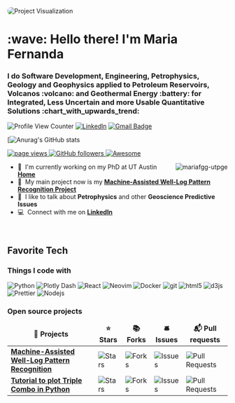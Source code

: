 <img src="https://raw.githubusercontent.com/mariafgg-utpge/mariafgg-utpge/main/256977180-54fb7eef-b1e8-41dc-be97-57e4180b3b24.gif" alt="Project Visualization" style="max-width: 600px; border-radius: 8px;" align="center">

<h1 align="left" id="mariafgg-utpge-title">:wave: Hello there! I'm Maria Fernanda</h1>
<h3 align="left">I do Software Development, Engineering, Petrophysics, Geology and Geophysics applied to Petroleum Reservoirs, Volcanos :volcano: and Geothermal Energy :battery: for Integrated, Less Uncertain and more Usable Quantitative Solutions :chart_with_upwards_trend:</h3>


![Profile View Counter](https://komarev.com/ghpvc/?username=mariafgg-utpge)
[![Linkedln](https://img.shields.io/badge/LinkedIn-0077B5?style=flat-square&logo=linkedin&logoColor=white)](https://www.linkedin.com/in/maria-fernanda-g-5a2753224/)
[![Gmail Badge](https://img.shields.io/badge/-Gmail-c14438?style=flat-square&logo=Gmail&logoColor=white&link=mailto:mariafgg@utexas.edu)](mailto:mariafgg@utexas.edu)


[![Anurag's GitHub stats](https://github-readme-stats.vercel.app/api?username=mariafgg-utpge&show_icons=true&theme=radical)


<p align="left">
  <a href="https://github.com/mariafgg-utpge/mariafgg-utpge">
    <img src="https://komarev.com/ghpvc/?username=mariafgg-utpge" alt="page views" />
  </a>

  <a href="https://github.com/mariafgg-utpge?tab=followers">
    <img alt="GitHub followers" src="https://img.shields.io/github/followers/mariafgg-utpge?style=flat&logo=github">
  </a>
  <a href="https://github.com/abhisheknaiidu/awesome-github-profile-readme">
    <img alt="Awesome" src="https://awesome.re/mentioned-badge.svg">
  </a>
</p>

<a href="#mariafgg-utpge-title">
  <img src="https://raw.githubusercontent.com/mariafgg-utpge/github-stats-transparent/output/generated/overview.svg" alt="mariafgg-utpge" align="right" />
</a>

- :office: &nbsp;I'm currently working on my PhD at UT Austin **[Home]**
- :seedling: &nbsp;My main project now is my **[Machine-Assisted Well-Log Pattern Recognition Project]**
- :speech_balloon: &nbsp;I like to talk about **Petrophysics** and other **Geoscience Predictive Issues**
- :computer: &nbsp;Connect with me on **[LinkedIn]**

<br>

<h2 align="left" id="mariafgg-utpge-tech">Favorite Tech</h2>

<h3>Things I code with</h3>
<p>
  <img alt="Python" src="https://img.shields.io/badge/python-3670A0?style=flat-square&logo=python&logoColor=white" />
  <img alt="Plotly Dash" src="https://img.shields.io/badge/plotly-3F4F75.svg?style=flat-square&logo=plotly&logoColor=white" />
  <img alt="React" src="https://img.shields.io/badge/-React-45b8d8?style=flat-square&logo=react&logoColor=white" />
  <img alt="Neovim" src="https://img.shields.io/badge/NeoVim-%2357A143.svg?&style=flat-square&logo=neovim&logoColor=white]" /> 
  <img alt="Docker" src="https://img.shields.io/badge/-Docker-46a2f1?style=flat-square&logo=docker&logoColor=white" />
<!--  <img alt="github actions" src="https://img.shields.io/badge/-Github_Actions-2088FF?style=flat-square&logo=github-actions&logoColor=white" /> -->
<!--  <img alt="TypeScript" src="https://img.shields.io/badge/-TypeScript-007ACC?style=flat-square&logo=typescript&logoColor=white" /> -->
<!--  <img alt="Insomnia" src="https://img.shields.io/badge/-Insomnia-5849BE?style=flat-square&logo=insomnia&logoColor=white" /> -->
<!--  <img alt="Apollo" src="https://img.shields.io/badge/-Apollo%20GraphQL-311C87?style=flat-square&logo=apollo-graphql&logoColor=white" /> -->
<!--  <img alt="Heroku" src="https://img.shields.io/badge/-Heroku-430098?style=flat-square&logo=heroku&logoColor=white" /> -->
<!--  <img alt="ReactiveX" src="https://img.shields.io/badge/-RxJs-B7178C?style=flat-square&logo=reactivex&logoColor=white" /> -->
<!--  <img alt="GraphQL" src="https://img.shields.io/badge/-GraphQL-E10098?style=flat-square&logo=graphql&logoColor=white" /> -->
<!--  <img alt="Sass" src="https://img.shields.io/badge/-Sass-CC6699?style=flat-square&logo=sass&logoColor=white" /> -->
<!--  <img alt="Styled Components" src="https://img.shields.io/badge/-Styled_Components-db7092?style=flat-square&logo=styled-components&logoColor=white" /> -->
  <img alt="git" src="https://img.shields.io/badge/-Git-F05032?style=flat-square&logo=git&logoColor=white" />
<!--  <img alt="NestJs" src="https://img.shields.io/badge/-NestJs-ea2845?style=flat-square&logo=nestjs&logoColor=white" /> -->
<!--  <img alt="npm" src="https://img.shields.io/badge/-NPM-CB3837?style=flat-square&logo=npm&logoColor=white" /> -->
  <img alt="html5" src="https://img.shields.io/badge/-HTML5-E34F26?style=flat-square&logo=html5&logoColor=white" />
<!--  <img alt="Rollup" src="https://img.shields.io/badge/-Rollup-EC4A3F?style=flat-square&logo=rollup.js&logoColor=white" /> -->
  <img alt="d3js" src="https://img.shields.io/badge/-D3.js-F9A03C?style=flat-square&logo=d3.js&logoColor=white" />
  <img alt="Prettier" src="https://img.shields.io/badge/-Prettier-F7B93E?style=flat-square&logo=prettier&logoColor=white" />
  <img alt="Nodejs" src="https://img.shields.io/badge/-Nodejs-43853d?style=flat-square&logo=Node.js&logoColor=white" />

</p>
<h3>Open source projects</h3>
<table>
  <thead align="center">
    <tr border: none;>
      <td><b>🎁 Projects</b></td>
      <td><b>⭐ Stars</b></td>
      <td><b>📚 Forks</b></td>
      <td><b>🛎 Issues</b></td>
      <td><b>📬 Pull requests</b></td>
    </tr>
  </thead>
  <tbody>
    <tr>
      <td><a href="https://github.com/mariafgg-utpge/Machine-Assisted-Well-Log-Pattern"><b>Machine-Assisted Well-Log Pattern Recognition</b></a></td>
      <td><img alt="Stars" src="https://img.shields.io/github/stars/mariafgg-utpge/Machine-Assisted-Well-Log-Pattern?style=flat-square&labelColor=343b41"/></td>
      <td><img alt="Forks" src="https://img.shields.io/github/forks/mariafgg-utpge/Machine-Assisted-Well-Log-Pattern?style=flat-square&labelColor=343b41"/></td>
      <td><img alt="Issues" src="https://img.shields.io/github/issues/mariafgg-utpge/Machine-Assisted-Well-Log-Pattern?style=flat-square&labelColor=343b41"/></td>
      <td><img alt="Pull Requests" src="https://img.shields.io/github/issues-pr/mariafgg-utpge/Machine-Assisted-Well-Log-Pattern?style=flat-square&labelColor=343b41"/></td>
    </tr>
    <tr>
      <td><a href="https://github.com/mariafgg-utpge/Tutorials_Formation_Evaluation"><b>Tutorial to plot Triple Combo in Python</b></a></td>
      <td><img alt="Stars" src="https://img.shields.io/github/stars/mariafgg-utpge/Tutorials_Formation_Evaluation?style=flat-square&labelColor=343b41"/></td>
      <td><img alt="Forks" src="https://img.shields.io/github/forks/mariafgg-utpge/Tutorials_Formation_Evaluation?style=flat-square&labelColor=343b41"/></td>
      <td><img alt="Issues" src="https://img.shields.io/github/issues/mariafgg-utpge/Tutorials_Formation_Evaluation?style=flat-square&labelColor=343b41"/></td>
      <td><img alt="Pull Requests" src="https://img.shields.io/github/issues-pr/mariafgg-utpge/Tutorials_Formation_Evaluation?style=flat-square&labelColor=343b41"/></td>
    </tr> 
  </tbody>
</table>
<!-- links -->

[Home]: https://github.com/mariafgg-utpge " Github Home"
[Machine-Assisted Well-Log Pattern Recognition Project]: https://github.com/mariafgg-utpge/Machine-Assisted-Well-Log-Pattern "Machine-Assisted Well-Log Pattern Recognition"
[linkedin]: https://www.linkedin.com/in/maria-fernanda-g-5a2753224 "Maria's LinkedIn"
